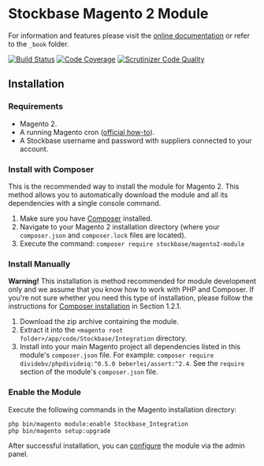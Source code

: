 # Stockbase Magento 2 Module

For information and features please visit the [online documentation](https://stockbase-connect.github.io/magento2-module/)
or refer to the `_book` folder.

[![Build Status](https://travis-ci.org/Stockbase-Connect/magento2-module.svg?branch=master)](https://travis-ci.org/Stockbase-Connect/magento2-module)
[![Code Coverage](https://scrutinizer-ci.com/g/Stockbase-Connect/magento2-module/badges/coverage.png?b=master)](https://scrutinizer-ci.com/g/Stockbase-Connect/magento2-module/?branch=master)
[![Scrutinizer Code Quality](https://scrutinizer-ci.com/g/Stockbase-Connect/magento2-module/badges/quality-score.png?b=master)](https://scrutinizer-ci.com/g/Stockbase-Connect/magento2-module/?branch=master)

## Installation

### Requirements

* Magento 2.
* A running Magento cron ([official how-to](http://devdocs.magento.com/guides/v2.0/config-guide/cli/config-cli-subcommands-cron.html)).
* A Stockbase username and password with suppliers connected to your account.


### Install with Composer

This is the recommended way to install the module for Magento 2. This method allows you to automatically download the
module and all its dependencies with a single console command.

1. Make sure you have [Composer](https://getcomposer.org/) installed.
2. Navigate to your Magento 2 installation directory (where your `composer.json` and `composer.lock` files are located).
3. Execute the command: `composer require stockbase/magento2-module`

### Install Manually

**Warning!** This installation is method recommended for module development only and we assume that you know how to
work with PHP and Composer. If you're not sure whether you need this type of installation, please follow the
instructions for [Composer installation](#2-2) in Section 1.2.1.

1. Download the zip archive containing the module.
2. Extract it into the `<magento root folder>/app/code/Stockbase/Integration` directory.
3. Install into your main Magento project all dependencies listed in this module's `composer.json` file.
   For example: `composer require dividebv/phpdivideiq:^0.5.0 beberlei/assert:^2.4`.
   See the `require` section of the module's `composer.json` file.

### Enable the Module

Execute the following commands in the Magento installation directory:

```
php bin/magento module:enable Stockbase_Integration
php bin/magento setup:upgrade
```

After successful installation, you can [configure](#configuration) the module via the admin panel.

